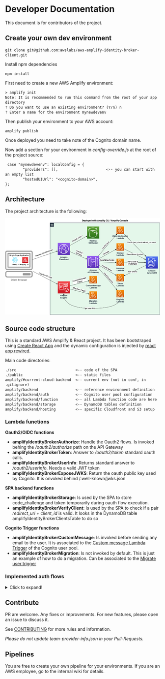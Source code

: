 # Developer Documentation

This document is for contributors of the project.

## Create your own dev environment

```
git clone git@github.com:awslabs/aws-amplify-identity-broker-client.git
```

Install npm dependencies

```
npm install
```

First need to create a new AWS Amplify environment:

```
> amplify init
Note: It is recommended to run this command from the root of your app directory
? Do you want to use an existing environment? (Y/n) n
? Enter a name for the environment mynewdevenv
```

Then publish your environment to your AWS account:

```
amplify publish
```

Once deployed you need to take note of the Cognito domain name.

Now add a section for your environment in _config-override.js_ at the root of the project source:

```
 case "mynewdevenv": localConfig = {
        "providers": [],                      <-- you can start with an empty list
        "hostedUIUrl": "<cognito-domain>",
};
```

## Architecture

The project architecture is the following:

![Projet Architecture Image](Images/DeployedArchitecture.png "Projet Architecture")

## Source code structure

This is a standard AWS Amplify & React project. It has been bootstraped using [Create React App](https://github.com/facebook/create-react-app) and the dynamic configuration is injected by [react app rewired](https://github.com/timarney/react-app-rewired).

Main code directories:

```
./src                           <-- code of the SPA
./public                        <-- static files
amplify/#current-cloud-backend  <-- current env (not in conf, in .gitignore)
amplify/backend                 <-- reference environment definition 
amplify/backend/auth            <-- Cognito user pool configuration
amplify/backend/function        <-- all Lambda function code are here
amplify/backend/storage         <-- DynamoDB tables definition
amplify/backend/hosting         <-- specific Cloudfront and S3 setup
```

### Lambda functions

__Oauth2/OIDC functions__

* __amplifyIdentityBrokerAuthorize__: Handle the Oauth2 flows. Is invoked behing the _/oauth2/authorize_ path on the API Gateway
* __amplifyIdentityBrokerToken__: Answer to _/oauth2/token_ standard oauth calls.
* __amplifyIdentityBrokerUserInfo__: Returns standard answer to _/oauth2/userinfo_. Needs a valid JWT token
* __amplifyIdentityBrokerExposeJWKS__: Return the oauth public key used by Cognito. It is onvoked behind /.well-known/jwks.json

__SPA backend functions__

* __amplifyIdentityBrokerStorage__: Is used by the SPA to store code_challenge and token temporarily during oauth flow execution.
* __amplifyIdentityBrokerVerifyClient__: Is used by the SPA to check if a pair _redirect_uri_ + _client_id_ is valid. It looks in the DynamoDB table amplifyIdentityBrokerClientsTable to do so

__Cognito Trigger functions__

* __amplifyIdentityBrokerCustomMessage__: Is invoked before sending any email to the user. It is associated to the [Custom message Lambda Trigger](https://docs.aws.amazon.com/cognito/latest/developerguide/user-pool-lambda-custom-message.html) of the Cognito user pool.
* __amplifyIdentityBrokerMigration__: Is not invoked by default. This is just an example of how to do a migration. Can be associated to the [Migrate user trigger](https://docs.aws.amazon.com/cognito/latest/developerguide/user-pool-lambda-migrate-user.html)

### Implemented auth flows

<details>
  <summary>Click to expand!</summary>
  
  
  Flow entities are:
  * __User__: the user and his browser
  * __Client Application__: (like the one from our [client demo project](https://github.com/awslabs/aws-amplify-identity-broker-client))
  * __Identity Broker__ : the main project
  * __DynamoDB__: the broker storage layer
  * __Cognito__: The Cognito service and endpoints
  * __Cognito Hosted UI__: (not visible to the user)
  * __Idp__: Any 3rd party idenity provider (in the case of federation)
  
  __PKCE flow__
  
  ![PKCE flow](Images/PKCEFlow.png "PKCE flow")
  
  __Implicit flow__
  
  ![Implicit flow](Images/ImplicitFlow.png "Implicit flow")
  
  _Note: Accordingly to the [what the Oauth2 BCP recommend](https://tools.ietf.org/html/draft-ietf-oauth-security-topics-09#section-2.1.2) we do not return the access_token in that flow but only the id_token._
  
  __IDP federation flow__
  
  ![IDP federation flow](Images/IdPFederation.png "IDP federation flow")
  
  _Note: The end of the flow (the return to the AWS Amplify broker client will be done accordingly to the client selected flow: PKCE or Implicit)_
</details>

## Contribute

PR are welcome. Any fixes or improvements. For new features, please open an issue to discuss it.

See [CONTRIBUTING](../..CONTRIBUTING.md) for more rules and information.

_Please do not update team-provider-info.json in your Pull-Requests._

## Pipelines

You are free to create your own pipeline for your environments.
If you are an AWS employee, go to the internal wiki for details.
